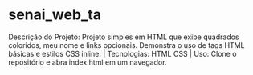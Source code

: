 # senai_web_ta
Descrição do Projeto: Projeto simples em HTML que exibe quadrados coloridos, meu nome e links opcionais. Demonstra o uso de tags HTML básicas e estilos CSS inline. | Tecnologias: HTML CSS | Uso: Clone o repositório e abra index.html em um navegador.
